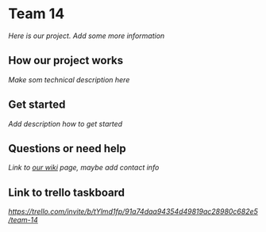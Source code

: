 # Team 14
*Here is our project. Add some more information* 


## How our project works 
*Make som technical description here*


## Get started
*Add description how to get started*


## Questions or need help
*Link to [our wiki](https://gitlab.stud.idi.ntnu.no/eirsteir/team-14-software-engineering/-/wikis/home) page, maybe add contact info*

## Link to trello taskboard
*https://trello.com/invite/b/tYlmd1fp/91a74daa94354d49819ac28980c682e5/team-14*
